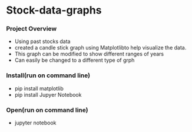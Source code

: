 # Stock-data-graphs

### Project Overview
* Using past stocks data
* created a candle stick graph using Matplotlibto help visualize the data.
* This graph can be modified to show different ranges of years
* Can easily be changed to a different type of grph

### Install(run on command line)

- pip install matplotlib
- pip install Jupyer Notebook

### Open(run on command line)
* jupyter notebook
